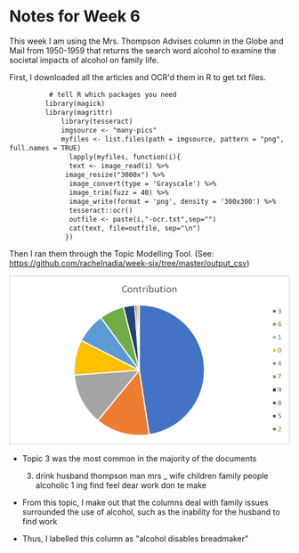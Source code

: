 # Notes for Week 6

This week I am using the Mrs. Thompson Advises column in the Globe and Mail from 1950-1959 that returns the search word alcohol to examine the societal impacts of alcohol on family life.

First, I downloaded all the articles and OCR'd them in R to get txt files.
              
              # tell R which packages you need
             library(magick)             
             library(magrittr)                 
                 library(tesseract)                 
                 imgsource <- "many-pics"                 
                 myfiles <- list.files(path = imgsource, pattern = "png", full.names = TRUE)                   
                   lapply(myfiles, function(i){                   
                   text <- image_read(i) %>%                  
                  image_resize("3000x") %>%                   
                   image_convert(type = 'Grayscale') %>%                   
                   image_trim(fuzz = 40) %>%                   
                   image_write(format = 'png', density = '300x300') %>%
                   tesseract::ocr()                   
                   outfile <- paste(i,"-ocr.txt",sep="")
                   cat(text, file=outfile, sep="\n")
                  })

Then I ran them through the Topic Modelling Tool.
  (See: https://github.com/rachelnadia/week-six/tree/master/output_csv)

![image i just uploaded](TMgraph.png)

- Topic 3 was the most common in the majority of the documents

     3.	drink husband thompson man mrs _ wife children family people alcoholic 1 ing find feel dear work don te make
- From this topic, I make out that the columns deal with family issues surrounded the use of alcohol, such as the inability for the husband to find work
- Thus, I labelled this column as "alcohol disables breadmaker"
